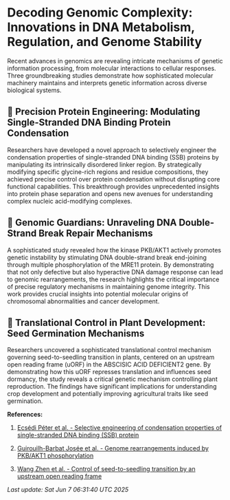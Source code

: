 # Decoding Genomic Complexity: Innovations in DNA Metabolism, Regulation, and Genome Stability

Recent advances in genomics are revealing intricate mechanisms of genetic information processing, from molecular interactions to cellular responses. Three groundbreaking studies demonstrate how sophisticated molecular machinery maintains and interprets genetic information across diverse biological systems.

## 🧬 Precision Protein Engineering: Modulating Single-Stranded DNA Binding Protein Condensation

Researchers have developed a novel approach to selectively engineer the condensation properties of single-stranded DNA binding (SSB) proteins by manipulating its intrinsically disordered linker region. By strategically modifying specific glycine-rich regions and residue compositions, they achieved precise control over protein condensation without disrupting core functional capabilities. This breakthrough provides unprecedented insights into protein phase separation and opens new avenues for understanding complex nucleic acid-modifying complexes.

## 🔬 Genomic Guardians: Unraveling DNA Double-Strand Break Repair Mechanisms

A sophisticated study revealed how the kinase PKB/AKT1 actively promotes genetic instability by stimulating DNA double-strand break end-joining through multiple phosphorylation of the MRE11 protein. By demonstrating that not only defective but also hyperactive DNA damage response can lead to genomic rearrangements, the research highlights the critical importance of precise regulatory mechanisms in maintaining genome integrity. This work provides crucial insights into potential molecular origins of chromosomal abnormalities and cancer development.

## 🌱 Translational Control in Plant Development: Seed Germination Mechanisms

Researchers uncovered a sophisticated translational control mechanism governing seed-to-seedling transition in plants, centered on an upstream open reading frame (uORF) in the ABSCISIC ACID DEFICIENT2 gene. By demonstrating how this uORF represses translation and influences seed dormancy, the study reveals a critical genetic mechanism controlling plant reproduction. The findings have significant implications for understanding crop development and potentially improving agricultural traits like seed germination.

**References:**

1. [Ecsédi Péter et al. - Selective engineering of condensation properties of single-stranded DNA binding (SSB) protein](https://pubmed.ncbi.nlm.nih.gov/40479713)

2. [Guirouilh-Barbat Josée et al. - Genome rearrangements induced by PKB/AKT1 phosphorylation](https://pubmed.ncbi.nlm.nih.gov/40479710)

3. [Wang Zhen et al. - Control of seed-to-seedling transition by an upstream open reading frame](https://pubmed.ncbi.nlm.nih.gov/40478869)

*Last update: Sat Jun  7 06:31:40 UTC 2025*
